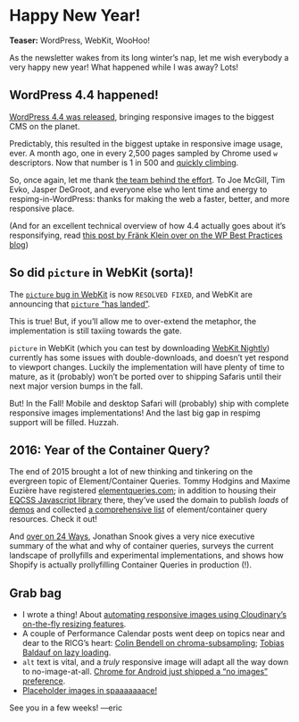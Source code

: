 # Happy New Year!

**Teaser:** WordPress, WebKit, WooHoo!

As the newsletter wakes from its long winter’s nap, let me wish everybody a very happy new year! What happened while I was away? Lots!

## WordPress 4.4 happened!

[WordPress 4.4 was released][wp-release], bringing responsive images to the biggest CMS on the planet.

Predictably, this resulted in the biggest uptake in responsive image usage, ever. A month ago, one in every 2,500 pages sampled by Chrome used `w` descriptors. Now that number is 1 in 500 and [quickly climbing][chrome-status].

So, once again, let me thank [the team behind the effort][wp-respimg-team]. To Joe McGill, Tim Evko, Jasper DeGroot, and everyone else who lent time and energy to respimg-in-WordPress: thanks for making the web a faster, better, and more responsive place.

(And for an excellent technical overview of how 4.4 actually goes about it’s responsifying, read [this post by Fränk Klein over on the WP Best Practices blog][wp-best])

## So did `picture` in WebKit (sorta)!

The [`picture` bug in WebKit][webkit-bug] is now `RESOLVED FIXED`, and WebKit are announcing that [`picture` “has landed”][webkit-tweet].

This is true! But, if you’ll allow me to over-extend the metaphor, the implementation is still taxiing towards the gate.

`picture` in WebKit (which you can test by downloading [WebKit Nightly][webkit-nightly]) currently has some issues with double-downloads, and doesn’t yet respond to viewport changes. Luckily the implementation will have plenty of time to mature, as it (probably) won’t be ported over to shipping Safaris until their next major version bumps in the fall.

But! In the Fall! Mobile and desktop Safari will (probably) ship with complete responsive images implementations! And the last big gap in respimg support will be filled. Huzzah.

## 2016: Year of the Container Query?

The end of 2015 brought a lot of new thinking and tinkering on the evergreen topic of Element/Container Queries. Tommy Hodgins and Maxime Euzière have registered [elementqueries.com][eq-com]; in addition to housing their [EQCSS Javascript library][eqcss] there, they’ve used the domain to publish *loads* of [demos][eq-demos] and collected [a comprehensive list][eq-resources] of element/container query resources. Check it out!

And [over on 24 Ways][ways], Jonathan Snook gives a very nice executive summary of the what and why of container queries, surveys the current landscape of prollyfills and experimental implementations, and shows how Shopify is actually prollyfilling Container Queries in production (!).

## Grab bag

- I wrote a thing! About [automating responsive images using Cloudinary’s on-the-fly resizing  features][cloudinary].
- A couple of Performance Calendar posts went deep on topics near and dear to the RICG’s heart: [Colin Bendell on chroma-subsampling][chroma]; [Tobias Baldauf on lazy loading][lazy].
- `alt` text is vital, and a *truly* responsive image will adapt all the way down to no-image-at-all. [Chrome for Android just shipped a “no images” preference][no-images].
- [Placeholder images in spaaaaaaace!][space]


See you in a few weeks!
—eric

[wp-release]: https://codex.wordpress.org/Version_4.4
[chrome-status]: https://www.chromestatus.com/metrics/feature/timeline/popularity/524
[wp-respimg-team]: https://github.com/ResponsiveImagesCG/wp-tevko-responsive-images/graphs/contributors
[wp-best]: http://wpbestpractices.com/wordpress-4-4-responsive-images/

[webkit-bug]: https://bugs.webkit.org/show_bug.cgi?id=116963
[webkit-tweet]: https://twitter.com/webkit/status/672430609491431425
[webkit-nightly]: http://nightly.webkit.org

[eq-com]: http://elementqueries.com
[eqcss]: https://github.com/eqcss/eqcss 
[eq-demos]: http://elementqueries.com/#demos
[eq-resources]: http://elementqueries.com/#further-reading
[ways]: https://24ways.org/2015/being-responsive-to-the-small-things/

[cloudinary]: http://cloudinary.com/blog/responsive_images_with_srcset_sizes_and_cloudinary
[chroma]: http://calendar.perfplanet.com/2015/why-arent-your-images-using-chroma-subsampling/
[lazy]: http://calendar.perfplanet.com/2015/immaculate-imagery-with-lazy-pictures-bpg/
[no-images]: http://www.theverge.com/2015/12/1/9827386/google-chrome-android-data-saver-image-blocking
[space]: https://spaceholder.cc
